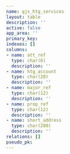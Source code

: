 ```yaml
---
name: gjs_htg_services
layout: table
description: ''
active: false
app_area: ''
primary_key: 
indexes: []
columns:
- name: att_ref
  type: char(6)
  description: ''
- name: htg_account
  type: char(20)
  description: ''
- name: major_ref
  type: char(12)
  description: ''
- name: prop_ref
  type: char(12)
  description: ''
- name: short_address
  type: char(200)
  description: ''
relations: []
pseudo_pk: 
---
```


